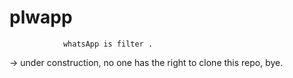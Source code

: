 # plwapp

				whatsApp is filter .
-> under construction, no one has the right to clone this repo, bye.
